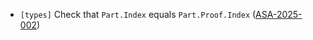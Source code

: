 - `[types]` Check that `Part.Index` equals `Part.Proof.Index`
  ([ASA-2025-002](https://github.com/cometbft/cometbft/security/advisories/GHSA-r3r4-g7hq-pq4f))
